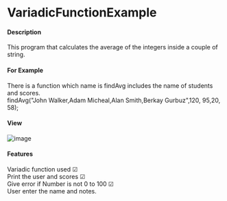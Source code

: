 # VariadicFunctionExample
#### Description

This program that calculates the average of the integers inside a couple of string.

#### For Example
There is a function which name is findAvg includes the name of students and scores.  
findAvg("John Walker,Adam Micheal,Alan Smith,Berkay Gurbuz",120, 95,20, 58);

#### View
![image](https://user-images.githubusercontent.com/61121747/76772144-751e1700-67b1-11ea-90ec-35d262d3c078.png)

#### Features
Variadic function used &#9745;  
Print the user and scores &#9745;   
Give error if Number is not 0 to 100 &#9745;  
User enter the name and notes.   
